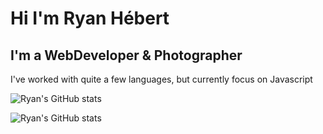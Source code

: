 # Hi I'm Ryan Hébert

## I'm a WebDeveloper & Photographer

I've worked with quite a few languages, but currently focus on Javascript

![Ryan's GitHub stats](https://github-readme-stats.vercel.app/api?username=Ry-Hebert&show_icons=true&hide_border=true&count_private=true&include_all_commits=true&theme=radical&layout=compact)

![Ryan's GitHub stats](https://github-readme-stats.anuraghazra1.vercel.app/api/top-langs/?username=Ry-Hebert&layout=compact&theme=radical)
